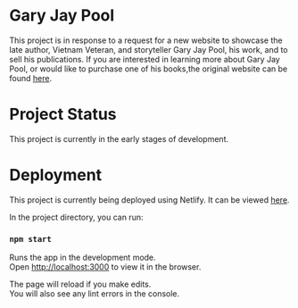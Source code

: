 # Gary Jay Pool
This project is in response to a request for a new website to showcase the late author, Vietnam Veteran, and storyteller Gary Jay Pool, his work, and to sell his publications. If you are interested in learning more about Gary Jay Pool, or would like to purchase one of his books,the original website can be found [here](http://garyjaypool.com/).

# Project Status
This project is currently in the early stages of development. 

# Deployment
This project is currently being deployed using Netlify. It can be viewed [here](https://garyjaypool.netlify.app).



In the project directory, you can run:

### `npm start`

Runs the app in the development mode.<br />
Open [http://localhost:3000](http://localhost:3000) to view it in the browser.

The page will reload if you make edits.<br />
You will also see any lint errors in the console.


